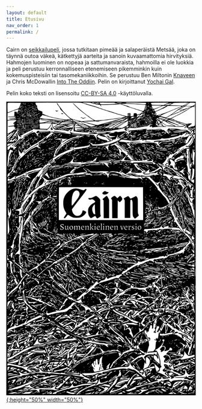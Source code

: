 ```yaml
---
layout: default
title: Etusivu
nav_order: 1
permalink: /
---
```


Cairn on [seikkailupeli](http://questingblog.com/adventure-game-vs-osr), jossa tutkitaan pimeää ja salaperäistä Metsää, joka on täynnä outoa väkeä, kätkettyjä aarteita ja sanoin kuvaamattomia hirvityksiä. Hahmojen luominen on nopeaa ja sattumanvaraista, hahmoilla ei ole luokkia ja peli perustuu kerronnalliseen etenemiseen pikemminkin kuin kokemuspisteisiin tai tasomekaniikkoihin. Se perustuu Ben Miltonin [Knaveen](https://www.drivethrurpg.com/product/250888/Knave) ja Chris McDowallin [Into The Oddiin](https://chrismcdee.itch.io/electric-bastionland). Pelin on kirjoittanut [Yochai Gal](https://newschoolrevolution.com).

Pelin koko teksti on lisensoitu [CC-BY-SA 4.0](https://creativecommons.org/licenses/by-sa/4.0/) -käyttöluvalla.

<p></p>

[![Vaihtoehtoinen teksti](/img/cairn.svg "Klikkaa suurentaaksesi"){:height="50%" width="50%"}](/img/cairn.svg)
